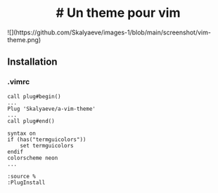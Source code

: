 <h1 align="center"># Un theme pour vim</h1>
![](https://github.com/Skalyaeve/images-1/blob/main/screenshot/vim-theme.png)

## Installation
### .vimrc
```vim
call plug#begin()
...
Plug 'Skalyaeve/a-vim-theme'
...
call plug#end()

syntax on
if (has("termguicolors"))
    set termguicolors
endif
colorscheme neon
...
```
```vim
:source %
:PlugInstall
```
